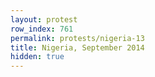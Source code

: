```yaml
---
layout: protest
row_index: 761
permalink: protests/nigeria-13
title: Nigeria, September 2014
hidden: true
---
```

